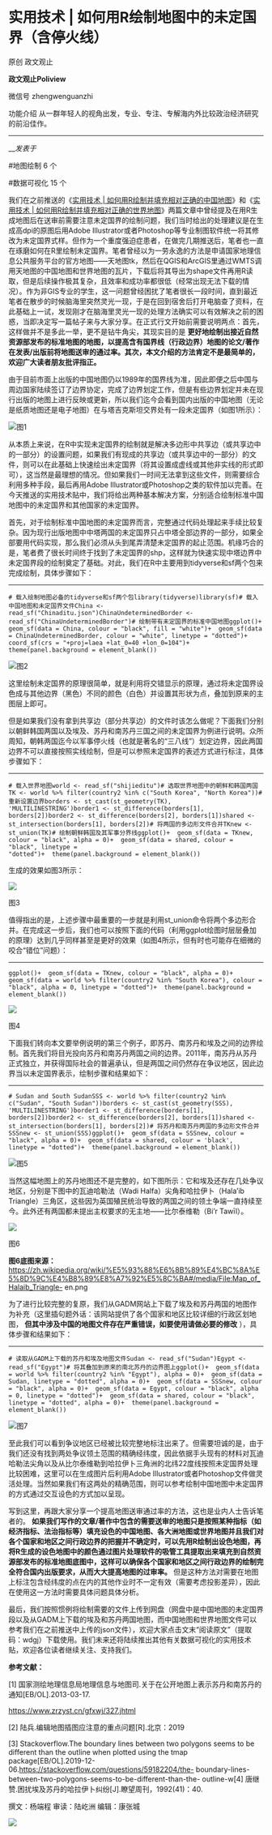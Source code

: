 

#  实用技术 | 如何用R绘制地图中的未定国界（含停火线）

原创 政文观止 

**政文观止Poliview** 

微信号 zhengwenguanzhi

功能介绍 从一群年轻人的视角出发，专业、专注、专解海内外比较政治经济研究的前沿佳作。

____

___发表于_


#地图绘制 6 个

#数据可视化 15 个

我们在之前推送的《[实用技术 |
如何用R绘制并填充相对正确的中国地图](http://mp.weixin.qq.com/s?__biz=MzI5ODY0MTQ1OA==&mid=2247488841&idx=1&sn=e160998fbc3b1ed3aab291c1114dcc27&chksm=eca3e414dbd46d028588f39940203e0beb4da7fe263ed9d589f40fd43a435402cf2ef0d648e5&scene=21#wechat_redirect)》和《[实用技术
|
如何用R绘制并填充相对正确的世界地图](http://mp.weixin.qq.com/s?__biz=MzI5ODY0MTQ1OA==&mid=2247488243&idx=1&sn=1934769d74dff81e24a07b12688c27cb&chksm=eca3e3aedbd46ab8fdb72def06ae5af91ebaa0866f87a0bcf662693270eab5360a554a6a1d0a&scene=21#wechat_redirect)》两篇文章中曾经提及在用R生成地图后在送审前需要注意未定国界的绘制问题，我们当时给出的处理建议是在生成高dpi的原图后用Adobe
Illustrator或者Photoshop等专业制图软件统一将其修改为未定国界式样。但作为一个重度强迫症患者，在做完几期推送后，笔者也一直在琢磨如何在R里绘制未定国界。笔者曾经以为一劳永逸的方法是申请国家地理信息公共服务平台的官方地图——天地图tk，然后在QGIS和ArcGIS里通过WMTS调用天地图的中国地图和世界地图的瓦片，下载后将其导出为shape文件再用R读取，但是后续操作极其复杂，且效率和成功率都很低（经常出现无法下载的情况）。作为非GIS专业的学生，这一问题曾经困扰了笔者很长一段时间，直到最近笔者在散步的时候脑海里突然灵光一现，于是在回到宿舍后打开电脑查了资料，在此基础上一试，发现刚才在脑海里灵光一现的处理方法确实可以有效解决之前的困惑，当即决定写一篇帖子来与大家分享。在正式行文开始前需要说明两点：首先，这样做并不是多此一举，更不是钻牛角尖，其现实目的是
**更好地绘制出接近自然资源部发布的标准地图的地图，以提高含有国界线（行政边界）地图的论文/著作在发表/出版前将地图送审的通过率。其次，本文介绍的方法肯定不是最简单的，欢迎广大读者朋友批评指正。**

  

由于目前市面上出版的中国地图仍以1989年的国界线为准，因此即便之后中国与周边国家陆续签订了边界协定，完成了边界划定工作，但是有些边界划定并未在现行出版的地图上进行反映或更新，所以我们迄今会看到国内出版的中国地图（无论是纸质地图还是电子地图）在与塔吉克斯坦交界处有一段未定国界（如图1所示）：

![](/images/140/2.png)图1

从本质上来说，在R中实现未定国界的绘制就是解决多边形中共享边（或共享边中的一部分）的设置问题，如果我们有现成的共享边（或共享边中的一部分）的文件，则可以在此基础上快速绘出未定国界（将其设置成虚线或其他非实线的形式即可），这当然是最理想的情况。但如果我们一时间无法拿到这些文件，则需要综合利用多种手段，最后再用Adobe
Illustrator或Photoshop之类的软件加以完善。在今天推送的实用技术贴中，我们将给出两种基本解决方案，分别适合绘制标准中国地图中的未定国界和其他国家的未定国界。  

  

首先，对于绘制标准中国地图的未定国界而言，完整通过代码处理起来手续比较复杂。因为现行出版地图中中塔两国的未定国界只占中塔全部边界的一部分，如果全部要用代码实现，那么我们必须从头到尾弄清楚未定国界的起止范围。机缘巧合的是，笔者费了很长时间终于找到了未定国界的shp，这样就为快速实现中塔边界中未定国界段的绘制奠定了基础。对此，我们在R中主要用到tidyverse和sf两个包来完成绘制，具体步骤如下：

  *   *   *   *   *   *   *   *   *   *   *   * 

    
    
    # 载入绘制地图必备的tidyverse和sf两个包library(tidyverse)library(sf)# 载入中国地图和未定国界文件China <- read_sf("Chinaditu.json")ChinaUndeterminedBorder <- read_sf("ChinaUndeterminedBorder")# 绘制带有未定国界的标准中国地图ggplot()+  geom_sf(data = China, colour = "black", fill = "white")+  geom_sf(data = ChinaUndeterminedBorder, colour = "white", linetype = "dotted")+  coord_sf(crs = "+proj=laea +lat_0=40 +lon_0=104")+  theme(panel.background = element_blank())

![](/images/140/3.png)图2

这里绘制未定国界的原理很简单，就是利用将交错显示的原理，通过将未定国界设色成与其他边界（黑色）不同的颜色（白色）并设置其形状为点，叠加到原来的主图层上即可。

  

但是如果我们没有拿到共享边（部分共享边）的文件时该怎么做呢？下面我们分别以朝鲜韩国两国以及埃及、苏丹和南苏丹三国之间的未定国界为例进行说明。众所周知，朝韩两国迄今以军事停火线（也就是著名的“三八线”）划定边界，因此两国边界不可以直接按照实线绘制，但是可以参照未定国界的表述方式进行标注，具体步骤如下：

  *   *   *   *   *   *   *   *   *   *   *   *   *   *   *   * 

    
    
    # 载入世界地图world <- read_sf("shijieditu")# 选取世界地图中的朝鲜和韩国两国TK <- world %>% filter(country2 %in% c("South Korea", "North Korea"))# 重新设置边界borders <- st_cast(st_geometry(TK), 'MULTILINESTRING')border1 <- st_difference(borders[1], borders[2])border2 <- st_difference(borders[2], borders[1])shared <- st_intersection(borders[1], borders[2])# 将两国的多边形文件合并TKnew <- st_union(TK)# 绘制朝鲜韩国及其军事分界线ggplot()+  geom_sf(data = TKnew, colour = "black", alpha = 0)+  geom_sf(data = shared, colour = "black", linetype = "dotted")+  theme(panel.background = element_blank())

生成的效果如图3所示：  

![](/images/140/4.png)

图3

  

值得指出的是，上述步骤中最重要的一步就是利用st_union命令将两个多边形合并。在完成这一步后，我们也可以按照下面的代码（利用ggplot绘图时层层叠加的原理）达到几乎同样甚至是更好的效果（如图4所示，但有时也可能存在细微的咬合“错位”问题）：

  *   *   *   * 

    
    
    ggplot()+  geom_sf(data = TKnew, colour = "black", alpha = 0)+  geom_sf(data = world %>% filter(country2 %in% "South Korea"), colour = "black", alpha = 0, linetype = "dotted")+  theme(panel.background = element_blank())

![](/images/140/5.png)

图4  

  

下面我们转向本文要举例说明的第三个例子，即苏丹、南苏丹和埃及之间的边界绘制。首先我们将目光投向苏丹和南苏丹两国之间的边界。2011年，南苏丹从苏丹正式独立，并获得国际社会的普遍承认，但是两国之间仍然存在争议地区，因此边界当以未定国界表示，绘制步骤和结果如下：

  *   *   *   *   *   *   *   *   *   *   *   * 

    
    
    # Sudan and South SudanSSS <- world %>% filter(country2 %in% c("Sudan", "South Sudan"))borders <- st_cast(st_geometry(SSS), 'MULTILINESTRING')border1 <- st_difference(borders[1], borders[2])border2 <- st_difference(borders[2], borders[1])shared <- st_intersection(borders[1], borders[2])# 将苏丹和南苏丹两国的多边形文件合并SSSnew <- st_union(SSS)ggplot()+  geom_sf(data = SSSnew, colour = "black", alpha = 0)+  geom_sf(data = shared, colour = 'black', linetype = "dotted")+  theme(panel.background = element_blank())

![](/images/140/6.png)图5

当然这幅地图上的苏丹地图还不是完整的，如下图所示：它和埃及还存在几处争议地区，分别是下图中的瓦迪哈勒法（Wadi Halfa）尖角和哈拉伊卜（Hala’ib
Triangle）三角区，这些因为英国殖民统治导致的两国之间的领土争端一直持续至今。此外还有两国都未提出主权要求的无主地——比尔泰维勒（Bi’r
Tawīl）。  

![](/images/140/7.png)

图6  

 **图6底图来源：**
https://zh.wikipedia.org/wiki/%E5%93%88%E6%8B%89%E4%BC%8A%E5%8D%9C%E4%B8%89%E8%A7%92%E5%8C%BA#/media/File:Map_of_Halaib_Triangle-
en.png  

  

为了进行比较完整的复原，我们从GADM网站上下载了埃及和苏丹两国的地图作为补充（这里插句题外话：该网站提供了各个国家和地区比较详细的行政区划地图，
**但其中涉及中国的地图文件存在严重错误，如要使用请做必要的修改** ），具体步骤和结果如下：

  *   *   *   *   *   *   *   *   *   *   * 

    
    
    # 读取从GADM上下载的苏丹和埃及地图文件Sudan <- read_sf("Sudan")Egypt <- read_sf("Egypt")# 将其叠加到原来的南北苏丹的边界图上ggplot()+  geom_sf(data = world %>% filter(country2 %in% "Egypt"), alpha = 0)+  geom_sf(data = Sudan, linetype = "dotted", alpha = 0)+  geom_sf(data = SSSnew, colour = "black", alpha = 0)+  geom_sf(data = Egypt, colour = "black", alpha = 0, linetype = "dotted")+  geom_sf(data = shared, colour = "black", linetype = "dotted", alpha = 0)+  theme(panel.background = element_blank())

![](/images/140/8.png)图7

至此我们可以看到争议地区已经被比较完整地标注出来了。但需要坦诚的是，由于我们还没有找到两处争议领土范围的精确经纬度，因此依据手头现有的材料对瓦迪哈勒法尖角以及从比尔泰维勒到哈拉伊卜三角洲的北纬22度线按照未定国界处理比较困难，这里可以在生成图片后利用Adobe
Illustrator或者Photoshop文件做灵活处理。当然如果我们有这两处的精确范围，则可以参考绘制中国地图中未定国界的方式通过交互设色的方式加以呈现。  

  

写到这里，再跟大家分享一个提高地图送审通过率的方法，这也是业内人士告诉笔者的。
**如果我们写作的文章/著作中包含的需要送审的地图只是按照某种指标（如经济指标、法治指标等）填充设色的中国地图、各大洲地图或世界地图并且我们对各个国家和地区之间行政边界的把握并不确定时，可以先用R绘制出设色地图，再将R生成的设色地图中的颜色通过图片处理软件的吸管工具提取出来填充到自然资源部发布的标准地图底图中，这样可以确保各个国家和地区之间行政边界的绘制完全符合国内出版要求，从而大大提高地图的过审率。**
但是这种方法对需要在地图上标注包含经纬度的点在内的其他作业时不一定有效（需要考虑投影差异），因此在使用这一方法时需要具体问题具体分析。  

  

最后，我们按照惯例将绘制需要的文件上传到网盘（网盘中是中国地图的未定国界段以及从GADM上下载的埃及和苏丹两国地图，而中国地图和世界地图文件可以参考我们在之前推送中上传的json文件），欢迎大家点击文末“阅读原文”（提取码：wdgj）下载使用。我们未来还将陆续推出其他有关数据可视化的实用技术贴，欢迎各位读者继续关注、支持我们。

  

 **参考文献：**

[1] 国家测绘地理信息局地理信息与地图司.关于在公开地图上表示苏丹和南苏丹的通知[EB/OL].2013-03-17.

https://www.zrzyst.cn/gfxwj/327.jhtml

[2] 陆兵.编辑地图插图应注意的重点问题[R].北京：2019

[3] Stackoverflow.The boundary lines between two polygons seems to be
different than the outline when plotted using the tmap
package[EB/OL].2019-12-06.https://stackoverflow.com/questions/59182204/the-
boundary-lines-between-two-polygons-seems-to-be-different-than-the-
outline-w[4] 唐继赞.困扰埃及苏丹的哈拉伊卜纠纷[J].瞭望周刊，1992(41)：40.  

撰文：杨端程 审读：陆屹洲 编辑：康张城

  

![](/images/140/9.jpeg)

  

